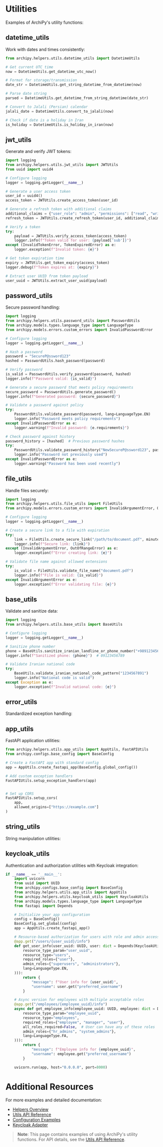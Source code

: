 # Utilities

Examples of ArchiPy's utility functions:

## datetime_utils

Work with dates and times consistently:

```python
from archipy.helpers.utils.datetime_utils import DatetimeUtils

# Get current UTC time
now = DatetimeUtils.get_datetime_utc_now()

# Format for storage/transmission
date_str = DatetimeUtils.get_string_datetime_from_datetime(now)

# Parse date string
parsed = DatetimeUtils.get_datetime_from_string_datetime(date_str)

# Convert to Jalali (Persian) calendar
jalali_date = DatetimeUtils.convert_to_jalali(now)

# Check if date is a holiday in Iran
is_holiday = DatetimeUtils.is_holiday_in_iran(now)
```

## jwt_utils

Generate and verify JWT tokens:

```python
import logging
from archipy.helpers.utils.jwt_utils import JWTUtils
from uuid import uuid4

# Configure logging
logger = logging.getLogger(__name__)

# Generate a user access token
user_id = uuid4()
access_token = JWTUtils.create_access_token(user_id)

# Generate a refresh token with additional claims
additional_claims = {"user_role": "admin", "permissions": ["read", "write"]}
refresh_token = JWTUtils.create_refresh_token(user_id, additional_claims=additional_claims)

# Verify a token
try:
    payload = JWTUtils.verify_access_token(access_token)
    logger.info(f"Token valid for user: {payload['sub']}")
except (InvalidTokenError, TokenExpiredError) as e:
    logger.exception(f"Invalid token: {e}")

# Get token expiration time
expiry = JWTUtils.get_token_expiry(access_token)
logger.debug(f"Token expires at: {expiry}")

# Extract user UUID from token payload
user_uuid = JWTUtils.extract_user_uuid(payload)
```

## password_utils

Secure password handling:

```python
import logging
from archipy.helpers.utils.password_utils import PasswordUtils
from archipy.models.types.language_type import LanguageType
from archipy.models.errors.custom_errors import InvalidPasswordError

# Configure logging
logger = logging.getLogger(__name__)

# Hash a password
password = "SecureP@ssword123"
hashed = PasswordUtils.hash_password(password)

# Verify password
is_valid = PasswordUtils.verify_password(password, hashed)
logger.info(f"Password valid: {is_valid}")

# Generate a secure password that meets policy requirements
secure_password = PasswordUtils.generate_password()
logger.info(f"Generated password: {secure_password}")

# Validate a password against policy
try:
    PasswordUtils.validate_password(password, lang=LanguageType.EN)
    logger.info("Password meets policy requirements")
except InvalidPasswordError as e:
    logger.warning(f"Invalid password: {e.requirements}")

# Check password against history
password_history = [hashed]  # Previous password hashes
try:
    PasswordUtils.validate_password_history("NewSecureP@ssword123", password_history)
    logger.info("Password not previously used")
except InvalidPasswordError as e:
    logger.warning("Password has been used recently")
```

## file_utils

Handle files securely:

```python
import logging
from archipy.helpers.utils.file_utils import FileUtils
from archipy.models.errors.custom_errors import InvalidArgumentError, OutOfRangeError

# Configure logging
logger = logging.getLogger(__name__)

# Create a secure link to a file with expiration
try:
    link = FileUtils.create_secure_link("/path/to/document.pdf", minutes=60)
    logger.info(f"Secure link: {link}")
except (InvalidArgumentError, OutOfRangeError) as e:
    logger.exception(f"Error creating link: {e}")

# Validate file name against allowed extensions
try:
    is_valid = FileUtils.validate_file_name("document.pdf")
    logger.info(f"File is valid: {is_valid}")
except InvalidArgumentError as e:
    logger.exception(f"Error validating file: {e}")
```

## base_utils

Validate and sanitize data:

```python
import logging
from archipy.helpers.utils.base_utils import BaseUtils

# Configure logging
logger = logging.getLogger(__name__)

# Sanitize phone number
phone = BaseUtils.sanitize_iranian_landline_or_phone_number("+989123456789")
logger.info(f"Sanitized phone: {phone}")  # 09123456789

# Validate Iranian national code
try:
    BaseUtils.validate_iranian_national_code_pattern("1234567891")
    logger.info("National code is valid")
except Exception as e:
    logger.exception(f"Invalid national code: {e}")
```

## error_utils

Standardized exception handling:

## app_utils

FastAPI application utilities:

```python
from archipy.helpers.utils.app_utils import AppUtils, FastAPIUtils
from archipy.configs.base_config import BaseConfig

# Create a FastAPI app with standard config
app = AppUtils.create_fastapi_app(BaseConfig.global_config())

# Add custom exception handlers
FastAPIUtils.setup_exception_handlers(app)


# Set up CORS
FastAPIUtils.setup_cors(
    app,
    allowed_origins=["https://example.com"]
)
```

## string_utils

String manipulation utilities:

## keycloak_utils

Authentication and authorization utilities with Keycloak integration:

```python
if __name__ == '__main__':
    import uvicorn
    from uuid import UUID
    from archipy.configs.base_config import BaseConfig
    from archipy.helpers.utils.app_utils import AppUtils
    from archipy.helpers.utils.keycloak_utils import KeycloakUtils
    from archipy.models.types.language_type import LanguageType
    from fastapi import Depends

    # Initialize your app configuration
    config = BaseConfig()
    BaseConfig.set_global(config)
    app = AppUtils.create_fastapi_app()

    # Resource-based authorization for users with role and admin access
    @app.get("/users/{user_uuid}/info")
    def get_user_info(user_uuid: UUID, user: dict = Depends(KeycloakUtils.fastapi_auth(
        resource_type_param="user_uuid",
        resource_type="users",
        required_roles={"user"},
        admin_roles={"superusers", "administrators"},
        lang=LanguageType.EN,
    ))):
        return {
            "message": f"User info for {user_uuid}",
            "username": user.get("preferred_username")
        }

    # Async version for employees with multiple acceptable roles
    @app.get("/employees/{employee_uuid}/info")
    async def get_employee_info(employee_uuid: UUID, employee: dict = Depends(KeycloakUtils.async_fastapi_auth(
        resource_type_param="employee_uuid",
        resource_type="employees",
        required_roles={"employee", "manager", "user"},
        all_roles_required=False,  # User can have any of these roles
        admin_roles={"hr_admins", "system_admins"},
        lang=LanguageType.FA,
    ))):
        return {
            "message": f"Employee info for {employee_uuid}",
            "username": employee.get("preferred_username")
        }

    uvicorn.run(app, host="0.0.0.0", port=8000)
```

# Additional Resources

For more examples and detailed documentation:

- [Helpers Overview](../../api_reference/helpers.md)
- [Utils API Reference](../../api_reference/utils.md)
- [Configuration Examples](../config_management.md)
- [Keycloak Adapter](../adapters/keycloak.md)

> **Note**: This page contains examples of using ArchiPy's utility functions. For API details, see
> the [Utils API Reference](../../api_reference/utils.md).
